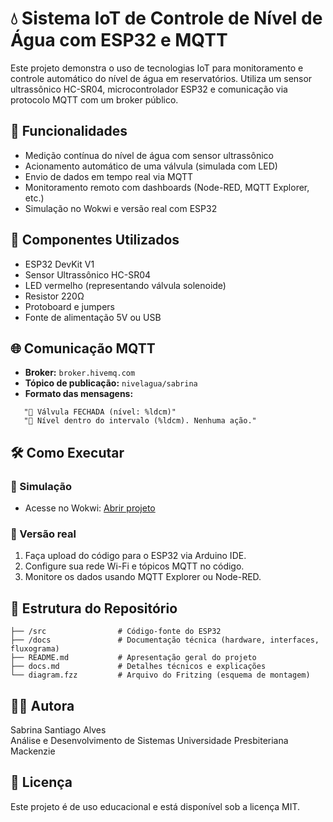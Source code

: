 
# 💧 Sistema IoT de Controle de Nível de Água com ESP32 e MQTT

Este projeto demonstra o uso de tecnologias IoT para monitoramento e controle automático do nível de água em reservatórios. Utiliza um sensor ultrassônico HC-SR04, microcontrolador ESP32 e comunicação via protocolo MQTT com um broker público.

## 📌 Funcionalidades

- Medição contínua do nível de água com sensor ultrassônico
- Acionamento automático de uma válvula (simulada com LED)
- Envio de dados em tempo real via MQTT
- Monitoramento remoto com dashboards (Node-RED, MQTT Explorer, etc.)
- Simulação no Wokwi e versão real com ESP32

## 🔧 Componentes Utilizados

- ESP32 DevKit V1
- Sensor Ultrassônico HC-SR04
- LED vermelho (representando válvula solenoide)
- Resistor 220Ω
- Protoboard e jumpers
- Fonte de alimentação 5V ou USB

## 🌐 Comunicação MQTT

- **Broker:** `broker.hivemq.com`
- **Tópico de publicação:** `nivelagua/sabrina`
- **Formato das mensagens:**
```"💧 Válvula ABERTA (nível: %ldcm)"
   "🚫 Válvula FECHADA (nível: %ldcm)"
   "🔄 Nível dentro do intervalo (%ldcm). Nenhuma ação."
```

## 🛠️ Como Executar

### 🔹 Simulação
- Acesse no Wokwi: [Abrir projeto](https://wokwi.com/projects/431479944500590593)

### 🔹 Versão real
1. Faça upload do código para o ESP32 via Arduino IDE.
2. Configure sua rede Wi-Fi e tópicos MQTT no código.
3. Monitore os dados usando MQTT Explorer ou Node-RED.

## 📂 Estrutura do Repositório

```
├── /src                # Código-fonte do ESP32
├── /docs               # Documentação técnica (hardware, interfaces, fluxograma)
├── README.md           # Apresentação geral do projeto
├── docs.md             # Detalhes técnicos e explicações
└── diagram.fzz         # Arquivo do Fritzing (esquema de montagem)
```

## 👩‍💻 Autora

Sabrina Santiago Alves  
Análise e Desenvolvimento de Sistemas 
Universidade Presbiteriana Mackenzie

## 📄 Licença

Este projeto é de uso educacional e está disponível sob a licença MIT.
